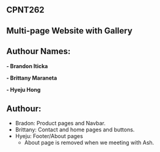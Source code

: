 ## CPNT262

## Multi-page Website with Gallery

## Authour Names: 

**- Brandon Iticka**

**- Brittany Maraneta**

**- Hyeju Hong**


## Authour:
- Bradon: Product pages and Navbar.
- Brittany: Contact and home pages and buttons.
- Hyeju: Footer/About pages
     - About page is removed when we meeting with Ash.
 
